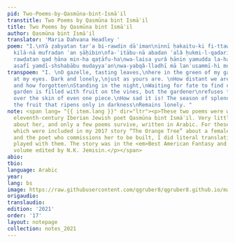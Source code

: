 ```yaml
---
pid: Two-Poems-by-Qasmūna-bint-Ismāʿil
transtitle: Two Poems by Qasmūna bint Ismāʿil
title: Two Poems by Qasmūna bint Ismāʿil
author: Qasmūna bint Ismāʿil
translator: 'Maria Dahvana Headley '
poem: "I.\nYā ẓabyatan tarʿa bi-rawdin dāʾiman\ninnī ḥakaitu-ki fi-ttawaḥḥushi wa-l-ḥawari.\nAmsâ
  kilā-nā mufradan ʿan ṣāḥibin\nfa-ʿitābu-nā abadan ʿalâ ḥukmi-l-qadari\n\nII. \nAyā
  rawḍatan qad ḥāna min-ha qaṭāfu-ha\nwa-laisa yurâ ḥānin yamudda la-ha yadā;\nfa-wā
  asafī yamdī-shshabābu mudayyaʿan\nwa-yabqâ-lladhī mā lanʾusammī-hi mufradā"
transpoem: "I. \nO gazelle, tasting leaves,\nhere in the green of my garden.\nLook
  at my eyes. Dark and lonely,\njust as yours are. \nHow distant we are from our beloveds,
  and how forgotten\nStanding in the night,\nWaiting for fate to find us.\n\nII.\nThe
  garden is filled with fruit on the vines, but the gardener\nrefuses to brush a finger
  over the skin of even one piece.\nHow sad it is! The season of splendor passes,\nand
  the fruit that ripens only in darkness\nRemains lonely. "
note: <span lang= "{{ item.lang }}" dir="ltr"><p>These two poems were written by the
  eleventh-century Iberian Jewish poet Qasmūna bint Ismāʿil. Very little is known
  about her, and only a few poems survive, written in Arabic. For these translations,
  which were included in my 2017 story “The Orange Tree” about a female wooden golem
  and the poet who commissions her to be built, I did literal translations and then
  played with them. The story was in the <em>Best American Fantasy and Science Fiction</em>
  volume edited by N.K. Jemisin.</p></span>
abio: 
tbio: 
language: Arabic
year: 
lang: bs
image: https://raw.githubusercontent.com/qgruber8/qgruber8.github.io/main/assets/images/images_21/headley.jpg
origaudio: 
translaudio: 
edition: '2021'
order: '17'
layout: notepage
collection: notes_2021
---
```

